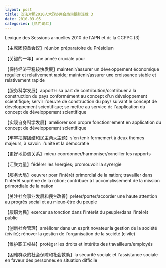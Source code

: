```yaml
---
layout: post
title: 汉法对照2010人大政协两会热词跟踪连载 3
date: 2010-03-05
categories: [热门词汇]  
---
```


Lexique des Sessions annuelles 2010 de l'APN et de la CCPPC (3)



【主席团预备会议】réunion préparatoire du Présidium

【关键的一年】une année cruciale pour

【保持经济平稳较快发展】maintenir/assurer un développement économique régulier et relativement rapide; maintenir/assurer une croissance stable et relativement rapide

【服务科学发展】apporter sa part de contribution/contribuer à la construction du pays conformément au concept d'un développement scientifique; servir l'oeuvre de construction du pays suivant le concept de développement scientifique; se mettre au service de l'application du concept de développement scientifique

【实现自身科学发展】améliorer son propre fonctionnement en application du concept de développement scientifique

【牢牢把握团结和民主两大主题】s'en tenir fermement à deux thèmes majeurs, à savoir: l'unité et la démocratie

【更好地协调关系】mieux coordonner/harmoniser/concilier les rapports

【汇聚力量】fédérer les énergies; promouvoir la synergie

【服务大局】oeuvrer pour l'intérêt primordial de la nation; travailler dans l'intérêt suprême de la nation; contribuer à l'accomplissement de la mission primordiale de la nation

【关注社会事业发展和民生改善】prêter/porter/accorder une haute attention au progrès social et au mieux-être du peuple

【履职为民】exercer sa fonction dans l'intérêt du peuple/dans l'intérêt public

【创新社会管理】améliorer dans un esprit novateur la gestion de la société (civile); rénover la gestion de l'organisation de la société (civile)

【维护职工权益】protéger les droits et intérêts des travailleurs/employés

【困难群众的社会保障和社会救助】la sécurité sociale et l'assistance sociale en faveur des personnes en situation difficile
